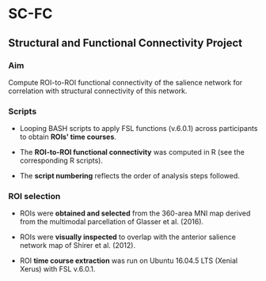 # SC-FC
## Structural and Functional Connectivity Project

### Aim

Compute ROI-to-ROI functional connectivity of the salience network for correlation with structural connectivity of this network.

### Scripts

- Looping BASH scripts to apply FSL functions (v.6.0.1) across participants to obtain **ROIs' time courses**.

- The **ROI-to-ROI functional connectivity** was computed in R (see the corresponding R scripts).

- The **script numbering** reflects the order of analysis steps followed.

### ROI selection

- ROIs were **obtained and selected** from the 360-area MNI map derived from the multimodal parcellation of Glasser et al. (2016).

- ROIs were **visually inspected** to overlap with the anterior salience network map of Shirer et al. (2012).

- ROI **time course extraction** was run on Ubuntu 16.04.5 LTS (Xenial Xerus) with FSL v.6.0.1.
